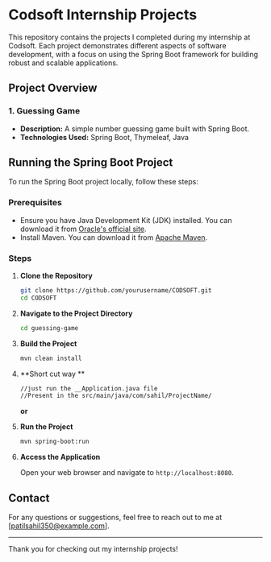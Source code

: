 # Codsoft Internship Projects

This repository contains the projects I completed during my internship at Codsoft. Each project demonstrates different aspects of software development, with a focus on using the Spring Boot framework for building robust and scalable applications.

## Project Overview

### 1. Guessing Game
- **Description:** A simple number guessing game built with Spring Boot.
- **Technologies Used:** Spring Boot, Thymeleaf, Java

## Running the Spring Boot Project

To run the Spring Boot project locally, follow these steps:

### Prerequisites

- Ensure you have Java Development Kit (JDK) installed. You can download it from [Oracle's official site](https://www.oracle.com/java/technologies/javase-downloads.html).
- Install Maven. You can download it from [Apache Maven](https://maven.apache.org/download.cgi).

### Steps

1. **Clone the Repository**

    ```sh
    git clone https://github.com/yourusername/CODSOFT.git
    cd CODSOFT
    ```

2. **Navigate to the Project Directory**

    ```sh
    cd guessing-game
    ```

3. **Build the Project**

    ```sh
    mvn clean install
    ```
    
4. **Short cut way **
   ```sh
   //just run the __Application.java file
   //Present in the src/main/java/com/sahil/ProjectName/
   ```

   **or**

4. **Run the Project**

    ```sh
    mvn spring-boot:run
    ```

5. **Access the Application**

    Open your web browser and navigate to `http://localhost:8080`.

## Contact

For any questions or suggestions, feel free to reach out to me at [patilsahil350@example.com].

---

Thank you for checking out my internship projects!
